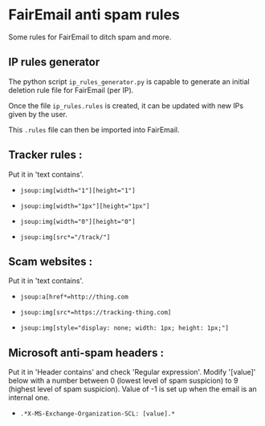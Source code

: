# FairEmail anti spam rules
Some rules for FairEmail to ditch spam and more.

## IP rules generator
The python script `ip_rules_generator.py` is capable to generate an initial deletion rule file for FairEmail (per IP).

Once the file `ip_rules.rules` is created, it can be updated with new IPs given by the user.

This `.rules` file can then be imported into FairEmail.

## Tracker rules :
Put it in 'text contains'.

- `jsoup:img[width="1"][height="1"]`

- `jsoup:img[width="1px"][height="1px"]`

- `jsoup:img[width="0"][height="0"]`

- `jsoup:img[src*="/track/"]`

## Scam websites :
Put it in 'text contains'.

- `jsoup:a[href*=http://thing.com`

- `jsoup:img[src*=https://tracking-thing.com]`

- `jsoup:img[style="display: none; width: 1px; height: 1px;"]`

## Microsoft anti-spam headers :

Put it in 'Header contains' and check 'Regular expression'. Modify '[value]' below with a number between 0 (lowest level of spam suspicion) to 9 (highest level of spam suspicion). Value of -1 is set up when the email is an internal one.

- `.*X-MS-Exchange-Organization-SCL: [value].*`
